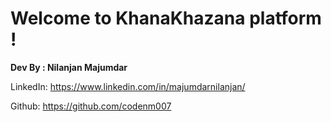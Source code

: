 # Welcome to KhanaKhazana platform !
  

**Dev By : Nilanjan Majumdar**

  

LinkedIn: https://www.linkedin.com/in/majumdarnilanjan/

Github: https://github.com/codenm007